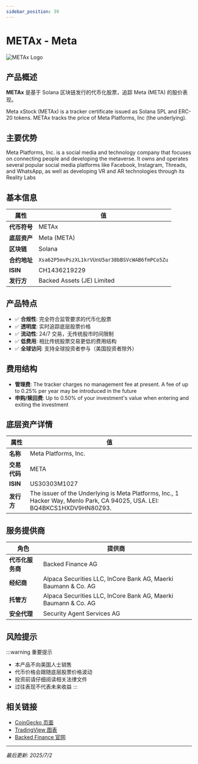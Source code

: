 ```yaml
---
sidebar_position: 39
---
```


# METAx - Meta

![METAx Logo](/img/tokens/metax.svg)

## 产品概述

**METAx** 是基于 Solana 区块链发行的代币化股票，追踪 Meta (META) 的股价表现。

Meta xStock (METAx) is a tracker certificate issued as Solana SPL and ERC-20 tokens. METAx tracks the price of Meta Platforms, Inc (the underlying).

## 主要优势

Meta Platforms, Inc. is a social media and technology company that focuses on connecting people and developing the metaverse. It owns and operates several popular social media platforms like Facebook, Instagram, Threads, and WhatsApp, as well as developing VR and AR technologies through its Reality Labs


## 基本信息

| 属性 | 值 |
|------|----|
| **代币符号** | METAx |
| **底层资产** | Meta (META) |
| **区块链** | Solana |
| **合约地址** | `Xsa62P5mvPszXL1krVUnU5ar38bBSVcWAB6fmPCo5Zu` |
| **ISIN** | CH1436219229 |
| **发行方** | Backed Assets (JE) Limited |

## 产品特点

- ✅ **合规性**: 完全符合监管要求的代币化股票
- ✅ **透明度**: 实时追踪底层股票价格
- ✅ **流动性**: 24/7 交易，无传统股市时间限制
- ✅ **低费用**: 相比传统股票交易更低的费用结构
- ✅ **全球访问**: 支持全球投资者参与（美国投资者除外）

## 费用结构

- **管理费**: The tracker charges no management fee at present. A fee of up to 0.25% per year may be introduced in the future
- **申购/赎回费**: Up to 0.50% of your investment's value when entering and exiting the investment

## 底层资产详情

| 属性 | 值 |
|------|----|
| **名称** | Meta Platforms, Inc. |
| **交易代码** | META |
| **ISIN** | US30303M1027 |
| **发行方** | The issuer of the Underlying is Meta Platforms, Inc., 1 Hacker Way, Menlo Park, CA 94025, USA. LEI: BQ4BKCS1HXDV9HN80Z93. |

## 服务提供商

| 角色 | 提供商 |
|------|----|
| **代币化服务商** | Backed Finance AG |
| **经纪商** | Alpaca Securities LLC, InCore Bank AG, Maerki Baumann & Co. AG |
| **托管方** | Alpaca Securities LLC, InCore Bank AG, Maerki Baumann & Co. AG |
| **安全代理** | Security Agent Services AG |

## 风险提示

:::warning 重要提示
- 本产品不向美国人士销售
- 代币价格会跟随底层股票价格波动
- 投资前请仔细阅读相关法律文件
- 过往表现不代表未来收益
:::

## 相关链接

- [CoinGecko 页面](https://www.coingecko.com/)
- [TradingView 图表](https://www.tradingview.com/)
- [Backed Finance 官网](https://backed.fi/)

---

*最后更新: 2025/7/2*
